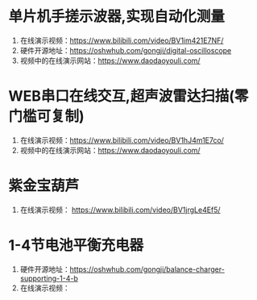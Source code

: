 

# 单片机手搓示波器,实现自动化测量
1. 在线演示视频：https://www.bilibili.com/video/BV1im421E7NF/
2. 硬件开源地址：https://oshwhub.com/gongji/digital-oscilloscope
3. 视频中的在线演示网站：https://www.daodaoyouli.com/




# WEB串口在线交互,超声波雷达扫描(零门槛可复制)
1. 在线演示视频：https://www.bilibili.com/video/BV1hJ4m1E7co/
2. 视频中的在线演示网站：https://www.daodaoyouli.com/



# 紫金宝葫芦
1. 在线演示视频： https://www.bilibili.com/video/BV1jrgLe4Ef5/


# 1-4节电池平衡充电器
1. 硬件开源地址：https://oshwhub.com/gongji/balance-charger-supporting-1-4-b
2. 在线演示视频：